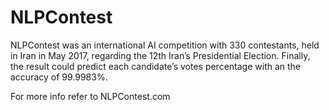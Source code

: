 # NLPContest
NLPContest was an international AI competition with 330 contestants, held in Iran in May 2017, regarding the 12th Iran’s Presidential Election. Finally, the result could predict each candidate’s votes percentage with an the accuracy of 99.9983%.

For more info refer to NLPContest.com
